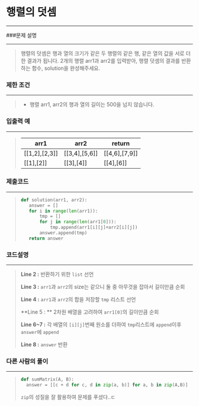 # 행렬의 덧셈

---



###문제 설명

---

>행렬의 덧셈은 행과 열의 크기가 같은 두 행렬의 같은 행, 같은 열의 값을 서로 더한 결과가 됩니다. 2개의 행렬 arr1과 arr2를 입력받아, 행렬 덧셈의 결과를 반환하는 함수, solution을 완성해주세요.



### 제한 조건

---

>* 행렬 arr1, arr2의 행과 열의 길이는 500을 넘지 않습니다.



### 입출력 예

---

>| arr1          | arr2          | return        |
>| ------------- | ------------- | ------------- |
>| [[1,2],[2,3]] | [[3,4],[5,6]] | [[4,6],[7,9]] |
>| [[1],[2]]     | [[3],[4]]     | [[4],[6]]     |



### 제출코드

---

>```python
>def solution(arr1, arr2):
>    answer = []
>    for i in range(len(arr1)):
>        tmp = []
>        for j in range(len(arr1[0])):
>            tmp.append(arr1[i][j]+arr2[i][j])
>        answer.append(tmp)
>    return answer
>```



### 코드설명

---

>**Line 2 :** 반환하기 위한 `list` 선언
>
>**Line 3 :** `arr1`과 `arr2`의 size는 같으니 둘 중 아무것을 잡아서 길이만큼 순회
>
>**Line 4 :** `arr1`과 `arr2`의 합을 저장할 `tmp` 리스트 선언
>
>**Line 5 : ** 2차원 배열을 고려하여 `arr1[0]`의 길이만큼 순회
>
>**Line 6~7 :** 각 배열의 `[i][j]`번째 원소를 더하여 `tmp`리스트에 `append`이후 `answer`에 `append`
>
>**Line 8 :** `answer` 반환



### 다른 사람의 풀이

---

>```python
>def sumMatrix(A, B):
>	answer = [[c + d for c, d in zip(a, b)] for a, b in zip(A,B)]
>```
>
>`zip`의 성질을 잘 활용하여 문제를 푸셨다..ㄷ







